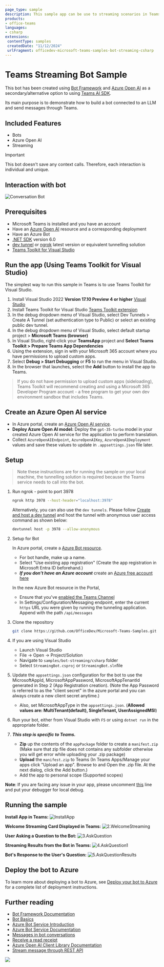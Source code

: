 ```yaml
---
page_type: sample
description: This sample app can be use to streaming scenarios in Teams using Azure Open AI and Bot Framework v4 for personal scope.
products:
- office-teams
languages:
- csharp
extensions:
 contentType: samples
 createdDate: "11/12/2024"
 urlFragment: officedev-microsoft-teams-samples-bot-streaming-csharp
---
```


# Teams Streaming Bot Sample

This bot has been created using [Bot Framework](https://dev.botframework.com) and [Azure Open AI](https://learn.microsoft.com/en-us/azure/ai-services/openai/how-to/create-resource?pivots=web-portal) as a secondary/alternative option to using [Teams AI SDK](https://github.com/microsoft/teams-ai/tree/main/js/samples/04.ai-apps/i.teamsChefBot-streaming). 

Its main purpose is to demonstrate how to build a bot connected to an LLM and send messages through Teams.

## Included Features
* Bots
* Azure Open AI
* Streaming

> [!IMPORTANT]
> This bot doesn't save any context calls. Therefore, each interaction is individual and unique.

## Interaction with bot
![Conversation Bot](Images/bot-streaming.gif)

## Prerequisites

- Microsoft Teams is installed and you have an account
- Have an [Azure Open AI](https://learn.microsoft.com/en-us/azure/ai-services/openai/quickstart?tabs=command-line&pivots=programming-language-studio) resource and a corresponding deployment
- Have an Azure Bot
- [.NET SDK](https://dotnet.microsoft.com/download) version 6.0
- [dev tunnel](https://learn.microsoft.com/en-us/azure/developer/dev-tunnels/get-started?tabs=windows) or [ngrok](https://ngrok.com/) latest version or equivalent tunnelling solution
- [Teams Toolkit for Visual Studio](https://learn.microsoft.com/en-us/microsoftteams/platform/toolkit/toolkit-v4/install-teams-toolkit-vs?pivots=visual-studio-v17-7)

## Run the app (Using Teams Toolkit for Visual Studio)

The simplest way to run this sample in Teams is to use Teams Toolkit for Visual Studio.
1. Install Visual Studio 2022 **Version 17.10 Preview 4 or higher** [Visual Studio](https://visualstudio.microsoft.com/downloads/)
1. Install Teams Toolkit for Visual Studio [Teams Toolkit extension](https://learn.microsoft.com/en-us/microsoftteams/platform/toolkit/toolkit-v4/install-teams-toolkit-vs?pivots=visual-studio-v17-7)
1. In the debug dropdown menu of Visual Studio, select Dev Tunnels > Create A Tunnel (set authentication type to Public) or select an existing public dev tunnel.
1. In the debug dropdown menu of Visual Studio, select default startup project > **Microsoft Teams (browser)**
1. In Visual Studio, right-click your **TeamsApp** project and **Select Teams Toolkit > Prepare Teams App Dependencies**
1. Using the extension, sign in with your Microsoft 365 account where you have permissions to upload custom apps.
1. Select **Debug > Start Debugging** or **F5** to run the menu in Visual Studio.
1. In the browser that launches, select the **Add** button to install the app to Teams.
> If you do not have permission to upload custom apps (sideloading), Teams Toolkit will recommend creating and using a Microsoft 365 Developer Program account - a free program to get your own dev environment sandbox that includes Teams.

## Create an Azure Open AI service

- In Azure portal, create an [Azure Open AI service](https://learn.microsoft.com/en-us/azure/ai-services/openai/how-to/create-resource?pivots=web-portal).
- **Deploy Azure Open AI model:** Deploy the `gpt-35-turbo` model in your created Azure Open AI service for the application to perform translation.
- Collect `AzureOpenAIEndpoint`, `AzureOpenAIKey`, `AzureOpenAIDeployment` values and save these values to update in `.appsettings.json` file later.

## Setup

> Note these instructions are for running the sample on your local machine, the tunnelling solution is required because
the Teams service needs to call into the bot.

1) Run ngrok - point to port 3978

   ```bash
   ngrok http 3978 --host-header="localhost:3978"
   ```  

   Alternatively, you can also use the `dev tunnels`. Please follow [Create and host a dev tunnel](https://learn.microsoft.com/en-us/azure/developer/dev-tunnels/get-started?tabs=windows) and host the tunnel with anonymous user access command as shown below:

   ```bash
   devtunnel host -p 3978 --allow-anonymous
   ```
1) Setup for Bot

   In Azure portal, create a [Azure Bot resource](https://docs.microsoft.com/azure/bot-service/bot-service-quickstart-registration).
    - For bot handle, make up a name.
    - Select "Use existing app registration" (Create the app registration in Microsoft Entra ID beforehand.)
    - __*If you don't have an Azure account*__ create an [Azure free account here](https://azure.microsoft.com/free/)
    
   In the new Azure Bot resource in the Portal, 
    - Ensure that you've [enabled the Teams Channel](https://learn.microsoft.com/azure/bot-service/channel-connect-teams?view=azure-bot-service-4.0)
    - In Settings/Configuration/Messaging endpoint, enter the current `https` URL you were given by running the tunneling application. Append with the path `/api/messages`

1) Clone the repository

    ```bash
    git clone https://github.com/OfficeDev/Microsoft-Teams-Samples.git
    ```

1) If you are using Visual Studio
   - Launch Visual Studio
   - File -> Open -> Project/Solution
   - Navigate to `samples/bot-streaming/csharp` folder
   - Select `StreamingBot.csproj` or `StreamingBot.sln`file

1) Update the `appsettings.json` configuration for the bot to use the MicrosoftAppId, MicrosoftAppPassword, MicrosoftAppTenantId generated in Step 2 (App Registration creation). (Note the App Password is referred to as the "client secret" in the azure portal and you can always create a new client secret anytime.)
    - Also, set MicrosoftAppType in the `appsettings.json`. (**Allowed values are: MultiTenant(default), SingleTenant, UserAssignedMSI**)

1) Run your bot, either from Visual Studio with `F5` or using `dotnet run` in the appropriate folder.

1) __*This step is specific to Teams.*__
    - **Zip** up the contents of the `appPackage` folder to create a `manifest.zip` (Make sure that zip file does not contains any subfolder otherwise you will get error while uploading your .zip package)
    - **Upload** the `manifest.zip` to Teams (In Teams Apps/Manage your apps click "Upload an app". Browse to and Open the .zip file. At the next dialog, click the Add button.)
    - Add the app to personal scope (Supported scopes)

**Note**: If you are facing any issue in your app, please uncomment [this](https://github.com/OfficeDev/Microsoft-Teams-Samples/blob/main/samples/bot-streaming/csharp/AdapterWithErrorHandler.cs#L25) line and put your debugger for local debug.

## Running the sample

**Install App in Teams:**
![InstallApp ](Images/1.InstallApp.png)

**Welcome Streaming Card Displayed in Teams:**
![2.WelcomeStreaming ](Images/2.WelcomeStreaming.png)

**User Asking a Question to the Bot:**
![3.AskQuestion ](Images/3.AskQuestion.png)

**Streaming Results from the Bot in Teams:**
![4.AskQuestion1 ](Images/4.AskQuestion1.png)

**Bot's Response to the User's Question:**
![5.AskQuestionResults ](Images/5.AskQuestionResults.png)

## Deploy the bot to Azure

To learn more about deploying a bot to Azure, see [Deploy your bot to Azure](https://aka.ms/azuredeployment) for a complete list of deployment instructions.

## Further reading

- [Bot Framework Documentation](https://docs.botframework.com)
- [Bot Basics](https://docs.microsoft.com/azure/bot-service/bot-builder-basics?view=azure-bot-service-4.0)
- [Azure Bot Service Introduction](https://docs.microsoft.com/azure/bot-service/bot-service-overview-introduction?view=azure-bot-service-4.0)
- [Azure Bot Service Documentation](https://docs.microsoft.com/azure/bot-service/?view=azure-bot-service-4.0)
- [Messages in bot conversations](https://learn.microsoft.com/microsoftteams/platform/bots/how-to/conversations/conversation-messages?tabs=dotnet)
- [Receive a read receipt](https://learn.microsoft.com/microsoftteams/platform/bots/how-to/conversations/conversation-messages?branch=pr-en-us-9184&tabs=dotnet1%2Capp-manifest-v112-or-later%2Cdotnet2%2Cdotnet3%2Cdotnet4%2Cdotnet5%2Cdotnet#receive-a-read-receipt)
- [Azure Open AI Client Library Documentation](https://learn.microsoft.com/en-us/dotnet/api/overview/azure/ai.openai-readme?view=azure-dotnet) 
- [Stream message through REST API](https://learn.microsoft.com/en-us/microsoftteams/platform/bots/streaming-ux?branch=pr-en-us-10850&tabs=csharp#stream-message-through-rest-api) 

<img src="https://pnptelemetry.azurewebsites.net/microsoft-teams-samples/samples/bot-streaming-csharp" />